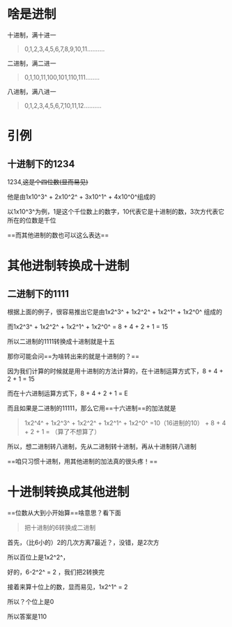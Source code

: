 # 啥是进制

十进制，满十进一

> 0,1,2,3,4,5,6,7,8,9,10,11..........

二进制，满二进一

> 0,1,10,11,100,101,110,111........

八进制，满八进一

> 0,1,2,3,4,5,6,7,10,11,12..........

# 引例

## 十进制下的1234

1234,~~这是个四位数(显而易见)~~

他是由1x10^3^ + 2x10^2^ + 3x10^1^ + 4x10^0^组成的

以1x10^3^为例，1是这个千位数上的数字，10代表它是十进制的数，3次方代表它所在的位数是千位

==而其他进制的数也可以这么表达==

# 其他进制转换成十进制

## 二进制下的1111

根据上面的例子，很容易推出它是由1x2^3^ + 1x2^2^ + 1x2^1^ + 1x2^0^ 组成的

而1x2^3^ + 1x2^2^ + 1x2^1^ + 1x2^0^ = 8 + 4 + 2 + 1 = 15

所以二进制的1111转换成十进制就是十五

那你可能会问==为啥转出来的就是十进制的？==

因为我们计算的时候就是用十进制的方法计算的，在十进制运算方式下，8 + 4 + 2 + 1 = 15

而在十六进制运算方式下，8 + 4 + 2 + 1 = E

而且如果是二进制的11111，那么它用==十六进制==的加法就是

> 1x2^4^ + 1x2^3^ + 1x2^2^ + 1x2^1^ + 1x2^0^ =10（16进制的10） + 8 + 4 + 2 + 1 = （算了不想算了）

所以，想二进制转八进制，先从二进制转十进制，再从十进制转八进制

==咱只习惯十进制，用其他进制的加法真的很头疼！==

# 十进制转换成其他进制

==位数从大到小开始算==啥意思？看下面

> 把十进制的6转换成二进制

首先，（比6小的）2的几次方离7最近？，没错，是2次方

所以百位上是1x2^2^，

好的，6-2^2^ = 2 ，我们把2转换完

接着来算十位上的数，显而易见，1x2^1^ = 2

所以？个位上是0

所以答案是110

